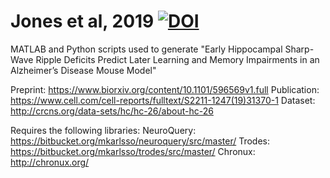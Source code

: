 # Jones et al, 2019 [![DOI](https://www.zenodo.org/badge/DOI/10.5281/zenodo.4285621.svg)](https://doi.org/10.5281/zenodo.4285621)

MATLAB and Python scripts used to generate "Early Hippocampal Sharp-Wave Ripple Deficits Predict Later Learning and Memory Impairments in an Alzheimer’s Disease Mouse Model"

Preprint: https://www.biorxiv.org/content/10.1101/596569v1.full
Publication: https://www.cell.com/cell-reports/fulltext/S2211-1247(19)31370-1
Dataset: http://crcns.org/data-sets/hc/hc-26/about-hc-26

Requires the following libraries:
NeuroQuery: https://bitbucket.org/mkarlsso/neuroquery/src/master/
Trodes: https://bitbucket.org/mkarlsso/trodes/src/master/
Chronux: http://chronux.org/ 
